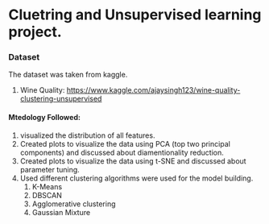 # Cluetring and Unsupervised learning project. 

### Dataset
The dataset was taken from kaggle.
1. Wine Quality: https://www.kaggle.com/ajaysingh123/wine-quality-clustering-unsupervised

#### Mtedology Followed:
1. visualized the distribution of all features.
2. Created plots to visualize the data using PCA (top two principal components) and discussed about diamentionality reduction.
3. Created plots to visualize the data using t-SNE and discussed about parameter tuning.
4. Used different clustering algorithms were used for the model building. 
   1. K-Means 
   2. DBSCAN
   3. Agglomerative clustering
   4. Gaussian Mixture
